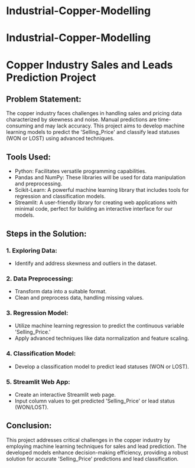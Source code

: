 # Industrial-Copper-Modelling

# Industrial-Copper-Modelling

# Copper Industry Sales and Leads Prediction Project

## Problem Statement:

The copper industry faces challenges in handling sales and pricing data characterized by skewness and noise. Manual predictions are time-consuming and may lack accuracy. This project aims to develop machine learning models to predict the 'Selling_Price' and classify lead statuses (WON or LOST) using advanced techniques.


## Tools Used:

- Python: Facilitates versatile programming capabilities.
- Pandas and NumPy: These libraries will be used for data manipulation and preprocessing.
- Scikit-Learn: A powerful machine learning library that includes tools for regression and classification models.
- Streamlit: A user-friendly library for creating web applications with minimal code, perfect for building an interactive interface for our models.
  

## Steps in the Solution:

### 1. Exploring Data:

- Identify and address skewness and outliers in the dataset.

### 2. Data Preprocessing:

- Transform data into a suitable format.
- Clean and preprocess data, handling missing values.

### 3. Regression Model:

- Utilize machine learning regression to predict the continuous variable 'Selling_Price.'
- Apply advanced techniques like data normalization and feature scaling.

### 4. Classification Model:

- Develop a classification model to predict lead statuses (WON or LOST).

### 5. Streamlit Web App:

- Create an interactive Streamlit web page.
- Input column values to get predicted 'Selling_Price' or lead status (WON/LOST).

## Conclusion:

This project addresses critical challenges in the copper industry by employing machine learning techniques for sales and lead prediction. The developed models enhance decision-making efficiency, providing a robust solution for accurate 'Selling_Price' predictions and lead classification.
